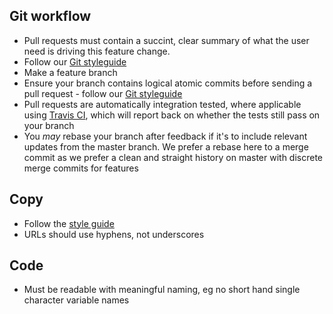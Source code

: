## Git workflow ##

- Pull requests must contain a succint, clear summary of what the user need is driving this feature change.
- Follow our [Git styleguide](https://github.com/alphagov/styleguides/blob/master/git.md)
- Make a feature branch
- Ensure your branch contains logical atomic commits before sending a pull request - follow our [Git styleguide](https://github.com/alphagov/styleguides/blob/master/git.md)
- Pull requests are automatically integration tested, where applicable using [Travis CI](https://travis-ci.org/), which will report back on whether the tests still pass on your branch
- You *may* rebase your branch after feedback if it's to include relevant updates from the master branch. We prefer a rebase here to a merge commit as we prefer a clean and straight history on master with discrete merge commits for features

## Copy ##

- Follow the [style guide](https://www.gov.uk/design-principles/style-guide)
- URLs should use hyphens, not underscores

## Code ##

- Must be readable with meaningful naming, eg no short hand single character variable names
